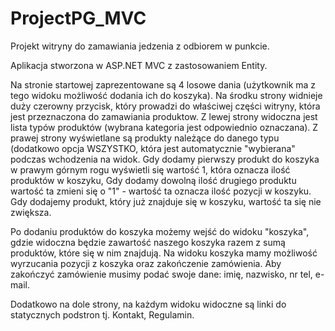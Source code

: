 # ProjectPG_MVC

Projekt witryny do zamawiania jedzenia z odbiorem w punkcie.

Aplikacja stworzona w ASP.NET MVC z zastosowaniem Entity.

Na stronie startowej zaprezentowane są 4 losowe dania (użytkownik ma z tego widoku możliwość dodania ich do koszyka).
Na środku strony widnieje duży czerowny przycisk, który prowadzi do właściwej części witryny, która jest przeznaczona do zamawiania produktow.
Z lewej strony widoczna jest lista typów produktów (wybrana kategoria jest odpowiednio oznaczana).
Z prawej strony wyświetlane są produkty należące do danego typu (dodatkowo opcja WSZYSTKO, która jest automatycznie "wybierana" podczas wchodzenia na widok.
Gdy dodamy pierwszy produkt do koszyka w prawym górnym rogu wyświetli się wartość 1, która oznacza ilość produktów w koszyku,
Gdy dodamy dowolną ilość drugiego produktu wartość ta zmieni się o "1" - wartość ta oznacza ilość pozycji w koszyku.
Gdy dodajemy produkt, który już znajduje się w koszyku, wartość ta się nie zwiększa.

Po dodaniu produktów do koszyka możemy wejść do widoku "koszyka", gdzie widoczna będzie zawartość naszego koszyka razem z sumą produktów,
które się w nim znajdują.
Na widoku koszyka mamy możliwość wyrzucania pozycji z koszyka oraz zakończenie zamówienia.
Aby zakończyć zamówienie musimy podać swoje dane: imię, nazwisko, nr tel, e-mail.

Dodatkowo na dole strony, na każdym widoku widoczne są linki do statycznych podstron tj. Kontakt, Regulamin.
